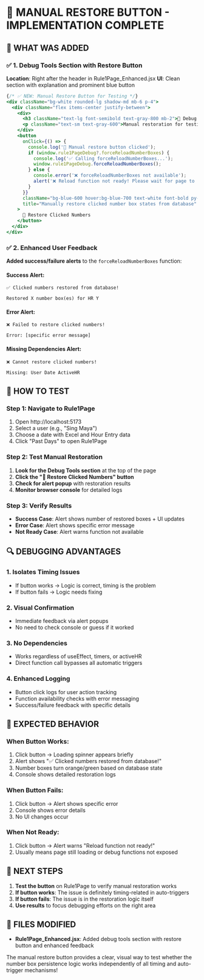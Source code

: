 # 🔁 MANUAL RESTORE BUTTON - IMPLEMENTATION COMPLETE

## 🎯 WHAT WAS ADDED

### ✅ **1. Debug Tools Section with Restore Button**
**Location**: Right after the header in Rule1Page_Enhanced.jsx
**UI**: Clean section with explanation and prominent blue button

```jsx
{/* ✅ NEW: Manual Restore Button for Testing */}
<div className="bg-white rounded-lg shadow-md mb-6 p-4">
  <div className="flex items-center justify-between">
    <div>
      <h3 className="text-lg font-semibold text-gray-800 mb-2">🔧 Debug Tools</h3>
      <p className="text-sm text-gray-600">Manual restoration for testing number box persistence</p>
    </div>
    <button
      onClick={() => {
        console.log('🔁 Manual restore button clicked');
        if (window.rule1PageDebug?.forceReloadNumberBoxes) {
          console.log('✅ Calling forceReloadNumberBoxes...');
          window.rule1PageDebug.forceReloadNumberBoxes();
        } else {
          console.error('❌ forceReloadNumberBoxes not available');
          alert('❌ Reload function not ready! Please wait for page to fully load.');
        }
      }}
      className="bg-blue-600 hover:bg-blue-700 text-white font-bold py-2 px-4 rounded shadow-md transition-colors"
      title="Manually restore clicked number box states from database"
    >
      🔁 Restore Clicked Numbers
    </button>
  </div>
</div>
```

### ✅ **2. Enhanced User Feedback**
**Added success/failure alerts** to the `forceReloadNumberBoxes` function:

#### **Success Alert**:
```
✅ Clicked numbers restored from database!

Restored X number box(es) for HR Y
```

#### **Error Alert**:
```
❌ Failed to restore clicked numbers!

Error: [specific error message]
```

#### **Missing Dependencies Alert**:
```
❌ Cannot restore clicked numbers!

Missing: User Date ActiveHR
```

## 🧪 HOW TO TEST

### **Step 1: Navigate to Rule1Page**
1. Open http://localhost:5173
2. Select a user (e.g., "Sing Maya")
3. Choose a date with Excel and Hour Entry data
4. Click "Past Days" to open Rule1Page

### **Step 2: Test Manual Restoration**
1. **Look for the Debug Tools section** at the top of the page
2. **Click the "🔁 Restore Clicked Numbers" button**
3. **Check for alert popup** with restoration results
4. **Monitor browser console** for detailed logs

### **Step 3: Verify Results**
- **Success Case**: Alert shows number of restored boxes + UI updates
- **Error Case**: Alert shows specific error message
- **Not Ready Case**: Alert warns function not available

## 🔍 DEBUGGING ADVANTAGES

### **1. Isolates Timing Issues**
- If button works → Logic is correct, timing is the problem
- If button fails → Logic needs fixing

### **2. Visual Confirmation**
- Immediate feedback via alert popups
- No need to check console or guess if it worked

### **3. No Dependencies**
- Works regardless of useEffect, timers, or activeHR
- Direct function call bypasses all automatic triggers

### **4. Enhanced Logging**
- Button click logs for user action tracking
- Function availability checks with error messaging
- Success/failure feedback with specific details

## 🎯 EXPECTED BEHAVIOR

### **When Button Works**:
1. Click button → Loading spinner appears briefly
2. Alert shows "✅ Clicked numbers restored from database!"
3. Number boxes turn orange/green based on database state
4. Console shows detailed restoration logs

### **When Button Fails**:
1. Click button → Alert shows specific error
2. Console shows error details
3. No UI changes occur

### **When Not Ready**:
1. Click button → Alert warns "Reload function not ready!"
2. Usually means page still loading or debug functions not exposed

## 🚀 NEXT STEPS

1. **Test the button** on Rule1Page to verify manual restoration works
2. **If button works**: The issue is definitely timing-related in auto-triggers
3. **If button fails**: The issue is in the restoration logic itself
4. **Use results** to focus debugging efforts on the right area

## 📝 FILES MODIFIED

- **Rule1Page_Enhanced.jsx**: Added debug tools section with restore button and enhanced feedback

The manual restore button provides a clear, visual way to test whether the number box persistence logic works independently of all timing and auto-trigger mechanisms!
